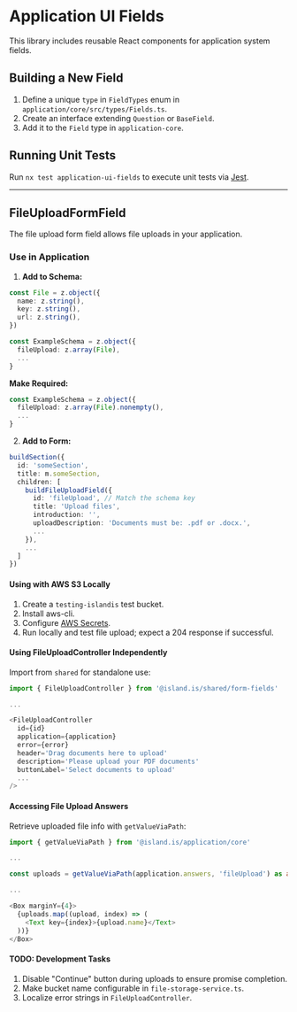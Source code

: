 # Application UI Fields

This library includes reusable React components for application system fields.

## Building a New Field

1. Define a unique `type` in `FieldTypes` enum in `application/core/src/types/Fields.ts`.
2. Create an interface extending `Question` or `BaseField`.
3. Add it to the `Field` type in `application-core`.

## Running Unit Tests

Run `nx test application-ui-fields` to execute unit tests via [Jest](https://jestjs.io).

---

## FileUploadFormField

The file upload form field allows file uploads in your application.

### Use in Application

1. **Add to Schema:**

```typescript
const File = z.object({
  name: z.string(),
  key: z.string(),
  url: z.string(),
})

const ExampleSchema = z.object({
  fileUpload: z.array(File),
  ...
}
```

**Make Required:**

```typescript
const ExampleSchema = z.object({
  fileUpload: z.array(File).nonempty(),
  ...
}
```

2. **Add to Form:**

```typescript
buildSection({
  id: 'someSection',
  title: m.someSection,
  children: [
    buildFileUploadField({
      id: 'fileUpload', // Match the schema key
      title: 'Upload files',
      introduction: '',
      uploadDescription: 'Documents must be: .pdf or .docx.',
      ...
    }),
    ...
  ]
})
```

#### Using with AWS S3 Locally

1. Create a `testing-islandis` test bucket.
2. Install aws-cli.
3. Configure [AWS Secrets](../../../handbook/repository/aws-secrets.md).
4. Run locally and test file upload; expect a 204 response if successful.

#### Using FileUploadController Independently

Import from `shared` for standalone use:

```typescript
import { FileUploadController } from '@island.is/shared/form-fields'

...

<FileUploadController
  id={id}
  application={application}
  error={error}
  header='Drag documents here to upload'
  description='Please upload your PDF documents'
  buttonLabel='Select documents to upload'
  ...
/>
```

#### Accessing File Upload Answers

Retrieve uploaded file info with `getValueViaPath`:

```typescript
import { getValueViaPath } from '@island.is/application/core'

...

const uploads = getValueViaPath(application.answers, 'fileUpload') as any[]

...

<Box marginY={4}>
  {uploads.map((upload, index) => (
    <Text key={index}>{upload.name}</Text>
  ))}
</Box>
```

#### TODO: Development Tasks

1. Disable "Continue" button during uploads to ensure promise completion.
2. Make bucket name configurable in `file-storage-service.ts`.
3. Localize error strings in `FileUploadController`.